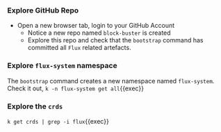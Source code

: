 ### Explore GitHub Repo
- Open a new browser tab, login to your GitHub Account
    - Notice a new repo named `block-buster` is created
    - Explore this repo and check that the `bootstrap` command has committed all `Flux` related artefacts.

### Explore `flux-system` namespace
The `bootstrap` command creates a new namespace named `flux-system`. Check it out,
``` k -n flux-system get all ```{{exec}}

### Explore the `crds`
``` k get crds | grep -i flux ```{{exec}}